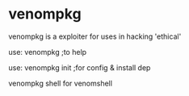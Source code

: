 # venompkg
<p> venompkg is a exploiter for uses in hacking 'ethical' </p>
<p> use: venompkg ;to help</p>
<p> use: venompkg init ;for config & install dep</p>

<p> venompkg shell for venomshell</p>
